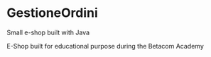 # GestioneOrdini
Small e-shop built with Java

E-Shop built for educational purpose during the Betacom Academy
